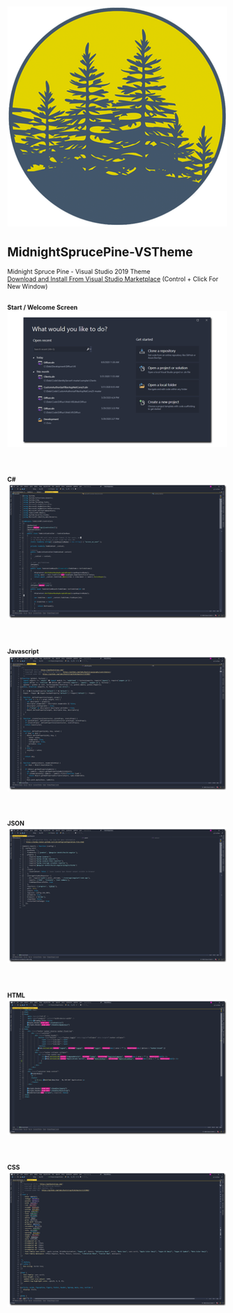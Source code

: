 ![Logo](/Img/icon.png)

# MidnightSprucePine-VSTheme
Midnight Spruce Pine - Visual Studio 2019 Theme <br />
<a href="https://marketplace.visualstudio.com/items?itemName=jasonhartsoe.midnightsprucepine100" target="_blank">Download and Install From Visual Studio Marketplace</a>  (Control + Click For New Window)
<br/>
<br/>

**Start / Welcome Screen**
![C#](/Img/welcome.png)

<br/>
<br/>

**C#**
![C#](/Img/csharp.png)

<br/>
<br/>

**Javascript**
![C#](/Img/js.png)

<br/>
<br/>

**JSON**
![C#](/Img/json.png)

<br/>
<br/>

**HTML**
![C#](/Img/html.png)

<br/>
<br/>

**CSS**
![C#](/Img/css.png)
